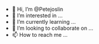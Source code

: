 - 👋 Hi, I’m @Petejoslin
- 👀 I’m interested in ...
- 🌱 I’m currently learning ...
- 💞️ I’m looking to collaborate on ...
- 📫 How to reach me ...

<!---
Petejoslin/Petejoslin is a ✨ special ✨ repository because its `README.md` (this file) appears on your GitHub profile.
You can click the Preview link to take a look at your changes.
--->
